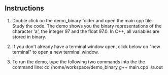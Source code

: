 ## Instructions

1. Double click on the demo_binary folder and open the main.cpp file. Study the code. The demo shows you the binary representations of the character 'a', the integer 97 and the float 97.0. In C++, all variables are stored in binary.

2. If you don't already have a terminal window open, click below on "new terminal" to open a new terminal window.

3. To run the demo, type the following two commands into the the command line:
cd  /home/workspace/demo_binary
g++ main.cpp
./a.out